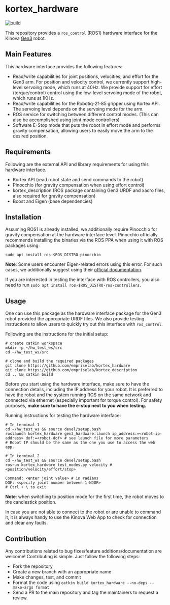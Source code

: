 # kortex_hardware
![build](https://github.com/empriselab/kortex_hardware/actions/workflows/build-test.yml/badge.svg)

This repository provides a `ros_control` (ROS1) hardware interface for the Kinova [Gen3](https://www.kinovarobotics.com/product/gen3-robots) robot.

## Main Features

This hardware interface provides the following features:
* Read/write capabilities for joint positions, velocities, and effort for the Gen3 arm. For position and velocity control, we currently support high-level servoing mode, which runs at 40Hz. We provide support for effort (torque/control) control using the low-level servoing mode of the robot, which runs at 1KHz.
* Read/write capabilities for the Robotiq-2f-85 gripper using Kortex API. The servoing level depends on the servoing mode for the arm.
* ROS service for switching between different control modes. (This can also be accomplished using joint mode controllers)
* Software E-Stop mode that puts the robot in effort mode and performs gravity compensation, allowing users to easily move the arm to the desired position.

## Requirements

Following are the external API and library requirements for using this hardware interface.
* Kortex API (read robot state and send commands to the robot)
* Pinocchio (for gravity compensation when using effort control)
* kortex_description (ROS package containing Gen3 URDF and xacro files, also required for gravity compensation)
* Boost and Eigen (base dependencies)

## Installation

Assuming ROS1 is already installed, we additionally require Pinocchio for gravity compensation at the hardware interface level. Pinocchio officially recommends installing the binaries via the ROS PPA when using it with ROS packages using: 

```sudo apt install ros-$ROS_DISTRO-pinocchio```

**Note**: Some users encounter Eigen-related errors using this error. For such cases, we additionally suggest using their [official documentation](https://stack-of-tasks.github.io/pinocchio/download.html).

If you are interested in testing the interface with ROS controllers, you also need to run `sudo apt install ros-$ROS_DISTRO-ros-controllers`.

## Usage

One can use this package as the hardware interface package for the Gen3 robot provided the appropriate URDF files. 
We also provide testing instructions to allow users to quickly try out this interface with `ros_control`.

Following are the instructions for the initial setup:
```
# create catkin workspace
mkdir -p ~/hw_test_ws/src
cd ~/hw_test_ws/src

# clone and build the required packages
git clone https://github.com/empriselab/kortex_hardware
git clone https://github.com/empriselab/kortex_description
cd .. && catkin build

```

Before you start using the hardware interface, make sure to have the connection details, including the IP address for your robot. It is preferred to have the robot and the system running ROS on the same network and connected via ethernet (especially important for torque control). For safety purposes, **make sure to have the e-stop next to you when testing.**

Running instructions for testing the hardware interface:
```
# In terminal 1
cd ~/hw_test_ws && source devel/setup.bash
roslaunch kortex_hardware gen3_hardware.launch ip_address:=<robot-ip-address> dof:=<robot-dof> # see launch file for more parameters
# Robot IP should be the same as the one you use to access the web app.

# In terminal 2
cd ~/hw_test_ws && source devel/setup.bash
rosrun kortex_hardware test_modes.py velocity # <position/velocity/effort/stop>

Command: <enter joint value> # in radians
DOF: <specify joint number between 1-NDOF>
# Ctrl + \ to exit
```

**Note**: when switching to position mode for the first time, the robot moves to the candlestick position.

In case you are not able to connect to the robot or are unable to command it, it is always handy to use the Kinova Web App to check for connection and clear any faults.

## Contribution
Any contributions related to bug fixes/feature additions/documentation are welcome! Contributing is simple. Just follow the following steps:
* Fork the repository
* Create a new branch with an appropriate name
* Make changes, test, and commit
* Format the code using `catkin build kortex_hardware --no-deps --make-args format`
* Send a PR to the main repository and tag the maintainers to request a review.

